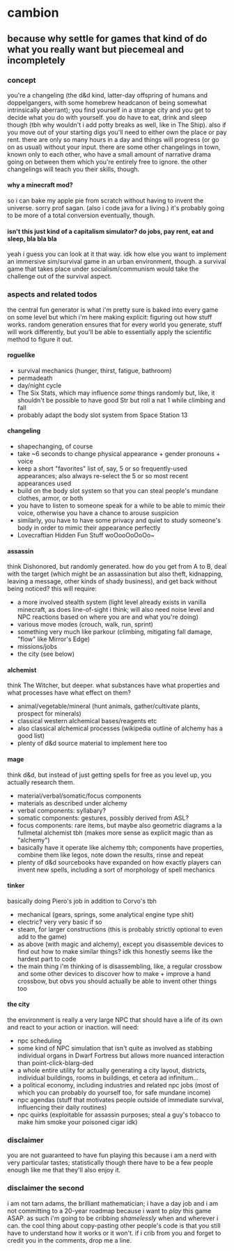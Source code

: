 # cambion

## because why settle for games that kind of do what you really want but piecemeal and incompletely

### concept

you're a changeling (the d&amp;d kind, latter-day offspring of humans and doppelgangers, with some homebrew headcanon of being somewhat intrinsically aberrant); you find yourself in a strange city and you get to decide what you do with yourself. you do have to eat, drink and sleep though (tbh why wouldn't i add potty breaks as well, like in The Ship). also if you move out of your starting digs you'll need to either own the place or pay rent. there are only so many hours in a day and things will progress (or go on as usual) without your input. there are some other changelings in town, known only to each other, who have a small amount of narrative drama going on between them which you're entirely free to ignore. the other changelings will teach you their skills, though.

#### why a minecraft mod?

so i can bake my apple pie from scratch without having to invent the universe. sorry prof sagan. (also i code java for a living.) it's probably going to be more of a total conversion eventually, though.

#### isn't this just kind of a capitalism simulator? do jobs, pay rent, eat and sleep, bla bla bla

yeah i guess you can look at it that way. idk how else you want to implement an immersive sim/survival game in an urban environment, though. a survival game that takes place under socialism/communism would take the challenge out of the survival aspect.

### aspects and related todos

the central fun generator is what i'm pretty sure is baked into every game on some level but which i'm here making explicit: figuring out how stuff works. random generation ensures that for every world you generate, stuff will work differently, but you'll be able to essentially apply the scientific method to figure it out.

#### roguelike

- survival mechanics (hunger, thirst, fatigue, bathroom)
- permadeath
- day/night cycle
- The Six Stats, which may influence *some* things randomly but, like, it shouldn't be possible to have good Str but roll a nat 1 while climbing and fall
- probably adapt the body slot system from Space Station 13
	
#### changeling 

- shapechanging, of course
- take ~6 seconds to change physical appearance + gender pronouns + voice
- keep a short "favorites" list of, say, 5 or so frequently-used appearances; also always re-select the 5 or so most recent appearances used
- build on the body slot system so that you can steal people's mundane clothes, armor, or both
- you have to listen to someone speak for a while to be able to mimic their voice, otherwise you have a chance to arouse suspicion
- similarly, you have to have some privacy and quiet to study someone's body in order to mimic their appearance perfectly
- Lovecraftian Hidden Fun Stuff woOooOoOoOo~ 

#### assassin

think Dishonored, but randomly generated. how do you get from A to B, deal with the target (which might be an assassination but also theft, kidnapping, leaving a message, other kinds of shady business), and get back without being noticed? this will require:

- a more involved stealth system (light level already exists in vanilla minecraft, as does line-of-sight i think; will also need noise level and NPC reactions based on where you are and what you're doing) 
- various move modes (crouch, walk, run, sprint)
- something very much like parkour (climbing, mitigating fall damage, "flow" like Mirror's Edge)
- missions/jobs
- the city (see below)

#### alchemist

think The Witcher, but deeper. what substances have what properties and what processes have what effect on them?

- animal/vegetable/mineral (hunt animals, gather/cultivate plants, prospect for minerals)
- classical western alchemical bases/reagents etc 
- also classical alchemical processes (wikipedia outline of alchemy has a good list)
- plenty of d&amp;d source material to implement here too

#### mage

think d&amp;d, but instead of just getting spells for free as you level up, you actually research them.

- material/verbal/somatic/focus components
- materials as described under alchemy
- verbal components: syllabary?
- somatic components: gestures, possibly derived from ASL?
- focus components: rare items, but maybe also geometric diagrams a la fullmetal alchemist tbh (makes more sense as explicit magic than as "alchemy")
- basically have it operate like alchemy tbh; components have properties, combine them like legos, note down the results, rinse and repeat
- plenty of d&amp;d sourcebooks have expanded on how exactly players can invent new spells, including a sort of morphology of spell mechanics

#### tinker

basically doing Piero's job in addition to Corvo's tbh

- mechanical (gears, springs, some analytical engine type shit)
- electric? very very basic if so
- steam, for larger constructions (this is probably strictly optional to even add to the game) 
- as above (with magic and alchemy), except you disassemble devices to find out how to make similar things? idk this honestly seems like the hardest part to code
- the main thing i'm thinking of is disassembling, like, a regular crossbow and some other devices to discover how to make + improve a hand crossbow, but obvs you should actually be able to invent other things too

#### the city

the environment is really a very large NPC that should have a life of its own and react to your action or inaction. will need:

- npc scheduling
- some kind of NPC simulation that isn't quite as involved as stabbing individual organs in Dwarf Fortress but allows more nuanced interaction than point-click-blarg-ded
- a whole entire utility for actually generating a city layout, districts, individual buildings, rooms in buildings, et cetera ad infinitum...
- a political economy, including industries and related npc jobs (most of which you can probably do yourself too, for safe mundane income)
- npc agendas (stuff that motivates people outside of immediate survival, influencing their daily routines) 
- npc quirks (exploitable for assassin purposes; steal a guy's tobacco to make him smoke your poisoned cigar idk)
	
### disclaimer

you are not guaranteed to have fun playing this because i am a nerd with very particular tastes; statistically though there have to be a few people enough like me that they'll also enjoy it.

### disclaimer the second

i am not tarn adams, the brilliant mathematician; i have a day job and i am not committing to a 20-year roadmap because i want to *play* this game ASAP. as such i'm going to be cribbing *shamelessly* when and wherever i can. the cool thing about copy-pasting other people's code is that you still have to understand how it works or it won't. if i crib from you and forget to credit you in the comments, drop me a line.